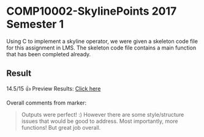 # COMP10002-SkylinePoints 2017 Semester 1

Using C to implement a skyline operator, we were given a skeleton code file for this assignment in LMS. 
The skeleton code file contains a main function that has been completed already. 

## Result

14.5/15 :thumbsup: Preview Results: [Click here](http://htmlpreview.github.com/?https://github.com/jeremytee97/COMP10002-SkylinePoints/blob/master/feedback.html)

Overall comments from marker:
 > Outputs were perfect! :) However there are some style/structure issues that would be good to address. Most importantly, more functions! But great job overall.
